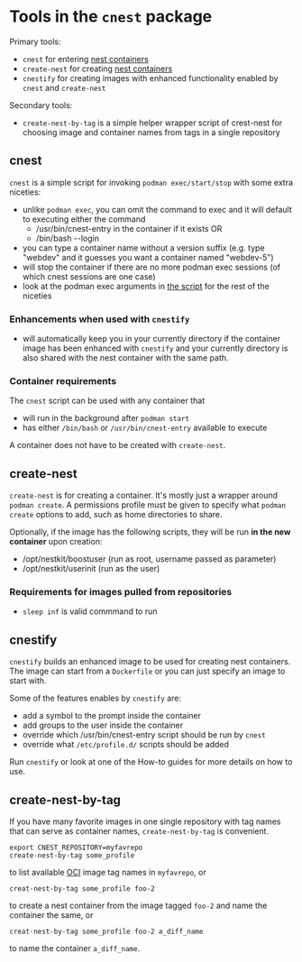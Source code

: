 Tools in the `cnest` package
============================

Primary tools:

* `cnest` for entering [nest containers](what-are-nest-containers.md)
* `create-nest` for creating [nest containers](what-are-nest-containers.md)
* `cnestify` for creating images with enhanced functionality enabled by `cnest`
  and `create-nest`

Secondary tools:

* `create-nest-by-tag` is a simple helper wrapper script of crest-nest for
  choosing image and container names from tags in a single repository


cnest
-----

`cnest` is a simple script for invoking
`podman exec/start/stop` with some extra niceties:

* unlike `podman exec`, you can omit the command to exec and it will default to
  executing either the command
  * /usr/bin/cnest-entry in the container if it exists OR
  * /bin/bash --login
* you can type a container name without a version suffix (e.g. type "webdev"
  and it guesses you want a container named "webdev-5")
* will stop the container if there are no more podman exec sessions (of which
  cnest sessions are one case)
* look at the podman exec arguments in
  [the script](https://github.com/castedo/cnest/blob/main/bin/cnest)
  for the rest of the niceties

### Enhancements when used with `cnestify`

* will automatically keep you in your currently directory if the container
  image has been enhanced with `cnestify` and your currently directory is
  also shared with the nest container with the same path.

### Container requirements

The `cnest` script can be used with any container that

* will run in the background after `podman start`
* has either `/bin/bash` or `/usr/bin/cnest-entry` available to execute

A container does not have to be created with `create-nest`.


create-nest
-----------

`create-nest` is for creating a container. It's mostly just a wrapper around
`podman create`.
A permissions profile must be given to specify what `podman create` options to
add, such as home directories to share.

Optionally, if the image has the following scripts, they will be run **in
the new container** upon creation:

* /opt/nestkit/boostuser (run as root, username passed as parameter)
* /opt/nestkit/userinit (run as the user)

### Requirements for images pulled from repositories

* `sleep inf` is valid commmand to run


cnestify
--------

`cnestify` builds an enhanced image to be used for creating nest containers.
The image can start from a `Dockerfile` or you can just specify an image to
start with.

Some of the features enables by `cnestify` are:

* add a symbol to the prompt inside the container
* add groups to the user inside the container
* override which /usr/bin/cnest-entry script should be run by `cnest`
* override what `/etc/profile.d/` scripts should be added

Run `cnestify` or look at one of the How-to guides for more details on how to
use.


create-nest-by-tag
------------------

If you have many favorite images in one single repository
with tag names that can serve as container names, `create-nest-by-tag`
is convenient.

```
export CNEST_REPOSITORY=myfavrepo
create-nest-by-tag some_profile
```
to list available [OCI](https://opencontainers.org/) image tag names in `myfavrepo`, or

```
creat-nest-by-tag some_profile foo-2
```
to create a nest container from the image tagged `foo-2` and name the container
the same, or

```
creat-nest-by-tag some_profile foo-2 a_diff_name
```
to name the container `a_diff_name`.

